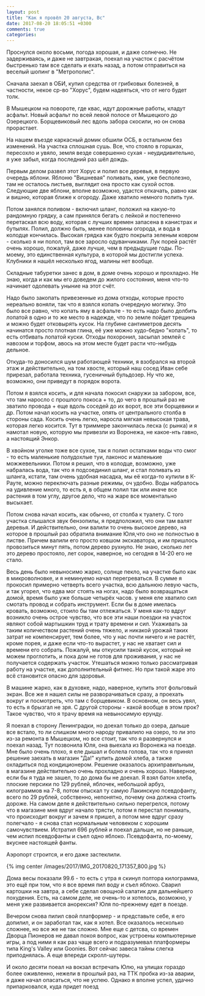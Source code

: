 ```yaml
---
layout: post
title: "Как я провёл 20 августа, Вс"
date: 2017-08-20 18:05:51 +0300
comments: true
categories: 
---
```

Проснулся около восьми, погода хорошая, и даже солнечно. Не задерживаясь, и даже не завтракая, поехал на участок с расчётом быстренько там все сделать и ехать назад, а потом отправиться на веселый шопинг в "Метрополис".

Сначала заехал в ОБИ, купил средства от грибковых болезней, в частности, некое ср-во "Хорус", будем надеяться, что от него будет толк.

В Мышецком на повороте, где квас, идут дорожные работы, кладут асфальт. Новый асфальт по всей левой полосе от Мышецкого до Озерецкого. Борщевиковый лес вдоль забора скосили, но он снова прорастает.

На нашем въезде каркасный домик обшили ОСБ, в остальном без изменений. На участка сплошная сушь. Все, что стояло в горшках, пересохло и увяло, земля везде совершенно сухая - неудидивительно, я уже забыл, когда последний раз шёл дождь.

Первым делом развел этот Хорус и полил все деревья, в первую очередь яблони. Яблоню "Вишневая" поливать, кмк, уже бесполезно, там не осталось листьев, выглядит она просто как сухой остов. Следующие две яблони, вполне возможно, удастся откачать, равно как и вишню, которая ближе к огороду. Даже хватило немного полить туи.

Потом занялся поливом - включил шланг, положил на какую-то рандомную грядку, а сам принялся бегать с лейкой и постепенно перетаскал всю воду, которая с лучших времен запасена в канистрах и бутылях. Полил, должно быть, менее половины огорода, и вода в колодце кончилась. Высокая грядка как будто покрыта зеленым ковром - сколько я ни полол, там все заросло одуванчиками. Лук порей растёт очень хорошо, пожалуй, даже лучше, чем в предыдущие годы. По-моему, это единственная культура, в которой мы достигли успеха. Клубники я нашёл несколько ягод, малины нет вообще.

Складные табуретки занес в дом, в доме очень хорошо и прохладно. Не знаю, когда и как мы его доведем до жилого состояния, меня что-то начинает одолевать уныние на этот счёт.

Надо было закопать привезенные из дома отходы, которые просто нереально воняли, так что я взялся копать очередную могилку. Это было все равно, что копать яму в асфальте - то есть надо было долбить лопатой в одно и то же место в надежде, что по земле пойдет трещина и можно будет отковырять кусок. На глубине сантиметров десять начинатся просто плотная глина, её уже можно худо-бедно "копать", то есть отбивать лопатой куски. Отходы похоронил, засыпал землей с навозом и торфом, авось на этом месте будет расти что-нибудь дельное.

Откуда-то доносился шум работающей техники, я взобрался на второй этаж и действительно, на том хвосте, который наш сосед Иван себе прирезал, работала техника, гусеничный бульдозер. Ну что же, возможно, они приведут в порядок ворота.

Потом я взялся косить, и для начала покосил снаружи за забором, все, что там наросло с прошлого покоса + то, до чего в прошлый раз не зватило провода + еще вдоль соседей до их ворот, все эти борщевики и др. Потом начал косить на участке, опять от центрального столба в стороны сада. Косить очень легко, наросла мягкая невысокая трава, которая легко косится. Тут в триммере закончилась леска (с рынка) и я намотал новую, которую мы привезли из Воронежа, не какое-нть гавно, а настоящий Энкор. 

В хвойном уголке тоже все сухое, так я полил остатками воды что смог - то есть маленькие полудохлые туи, лаконос и маленькие можжевельники. Потом я решил, что в колодце, возможно, уже набралась вода, так что я подсоединил шланг, и стал поливать из шланга, кстати, там очень удобная насадка, мы её когда-то купили в К-Рауте, можно переключать разные режимы, оч удобно. Воды набралось на удивление много, то есть я, в общем полил так или иначе все растения в том углу, другое дело, что на жаре все моментально высыхает.

Потом снова начал косить, как обычно, от столба к туалету. С того участка слышался звук бензопилы, я предположил, что они там валят деревья. И действительно, они валили то очень высокое дерево, на которое  в прошлый раз обратила внимание Юля,что оно не полностью в листве. Причем валили его просто ковшом экскаватора, и им пришлось провозиться минут пять, потом дерево рухнуло. Не знаю, сколько лет это дерево простояло, лет сорок, наверное, но сегодня в 14-20 его не стало.

Весь день было невыносимо жарко, солнце пекло, на участке было как в микроволновке, и я неминуемо начал перегреваться. В сумме я прокосил примерно четверть всего участка, всю дальнюю левую часть, и так угорел, что едва мог стоять на ногах, надо было возвращаться домой, время было уже больше четырёх часов. у меня еле хватило сил смотать провод и собрать инструмент. Если бы в доме имелась кровать, возможно, стоило бы там отлежаться. У меня как-то вдруг возникло очень острое чувство, что все эти наши поездки на участок являют собой мартышкин труд и трату времени и сил. Ухаживать за таким количеством растений очень тяжело, и никакой урожай таких затрат не компенсирует, тем более, что у нас почти ничего и не растёт, кроме порея, и даже если что-то вырастет, у нас не хватает сил и времени его собрать. Пожалуй, мы откусили такой кусок, который не можем проглотить, и пока дом не готов для проживания, у нас не получается содержать участок. Утешаться можно только рассматривая работу на участке, как дополнительный фитнес. Но при такой жаре это всё становится опасно для здоровья.

В машине жарко, как в духовке, надо, наверное, купить этот фольговый экран. Все же я нашел силы не разворачиваться сразу, а проехать вокруг и посмотреть, что там с борщевиком. В основном, он весь увял, то есть я брызгал не зря. С другой стороны - какой вообще в этом прок? Такое чувство, что я трачу время на невыносимую ерунду.

Я поехал в сторону Ленинградки, но доехал только до озера, дальше все встало, то ли слишком много народу привалило на озеро, то ли это из-за ремонта в Мышецком, но все стоит, так что я развернулся и поехал назад. Тут позвонила Юля, она выехала из Воронежа на поезде. Мне было очень плохо, я еле дышал и болела голова, так что я принял решение заехать в магазин "Да!" купить домой хлеба, а также охладиться под кондиционером. Решение оказалось архиправильным, в магазине действительно очень прохладно и очень хорошо. Наверное, если бы я туда не зашел, то до дома бы не доехал. Я взял батон хлеба, плоские персики по 129 рублей, яблочек, небольшой арбуз, килограммов на 7-8, потом отыскал ту самую Лакинскую псевдофанту, всего по 29 рублей, собственно, непонятно, почему она должна стоить дороже. На самом деле я действительно сильно перегрелся, потому что в магазине мня вдруг начало трясти, потом я перестал понимать, что происходит вокруг и зачем я пришел, а потом мне вдруг сразу полегчало - я снова стал нормальным человеком с хорошим самочувствием. Истратил 696 рублей и поехал дальше, но не раньше, чем испил псевдофанты и съел одно яблоко. Псевдофанта, по-моему, вкуснее настоящей фанты.

Аэропорт строится, и его даже застеклили.

{% img center /images/2017/IMG_20170820_171357_800.jpg %}

Дома весы показали 99.6 - то есть с утра я скинул полтора килограмма, это ещё при том, что я все время пил воду и съел яблоко. Сварил картошки на завтра, а себе сделал овощной салатик для дальнейшего похудения. Есть, на самом деле, не очень-то и хотелось, возможно, у меня уже развивается анорексия? Юля по-прежнему едет в поезде.

Вечером снова пилил свой платформер - и представьте себе, я его допилил, и он заработал так, как я хотел. Все оказалось несколько сложнее, но все же не так сложно. Мне еще с детсва, со времен Дворца Пионеров не давал покоя вопрос, как устроены компьютерные игры, а под ними я как раз чаще всего и подразумевал платформеры типа King's Valley или Goonies. Вот сейчас завеса тайны слегка приподнялась. А еще впереди скролл-шутеры.

И около десяти поеал на вокзал встречать Юлю, на улицах гораздо более оживленно, нежели в прошлый раз, на ТТК пробка из-за аварии, я даже начал опасаться, что не успею. Однако я вполне успел, удачно припарковался, куда придет поезд